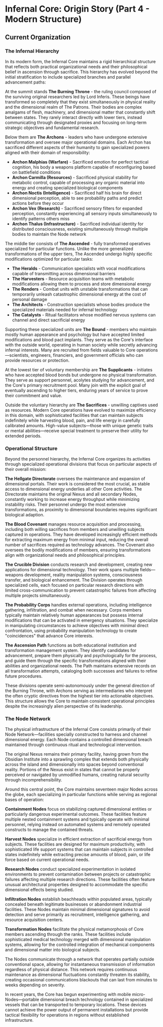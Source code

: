 # Infernal Core: Origin Story (Part 4 - Modern Structure)

## Current Organization

### The Infernal Hierarchy

In its modern form, the Infernal Core maintains a rigid hierarchical structure that reflects both practical organizational needs and their philosophical belief in ascension through sacrifice. This hierarchy has evolved beyond the initial stratification to include specialized branches and parallel advancement paths:

At the summit stands **The Burning Throne** - the ruling council composed of the surviving original researchers led by Lord Inferis. These beings have transformed so completely that they exist simultaneously in physical reality and the dimensional realm of The Patrons. Their bodies are complex amalgams of flesh, machinery, and dimensional matter that constantly shift between states. They rarely interact directly with lower tiers, instead communicating through designated proxies and focusing on long-term strategic objectives and fundamental research.

Below them are **The Archons** - leaders who have undergone extensive transformation and oversee major operational domains. Each Archon has sacrificed different aspects of their humanity to gain specialized powers aligned with their domain of responsibility:

- **Archon Malphias (Warfare)** - Sacrificed emotion for perfect tactical cognition, his body a weapons platform capable of reconfiguring based on battlefield conditions
- **Archon Carmilla (Resources)** - Sacrificed physical stability for metabolic control, capable of processing any organic material into energy and creating specialized biological components
- **Archon Noctis (Intelligence)** - Sacrificed half his brain for direct dimensional perception, able to see probability paths and predict actions before they occur
- **Archon Vex (Research)** - Sacrificed sensory filters for expanded perception, constantly experiencing all sensory inputs simultaneously to identify patterns others miss
- **Archon Thalus (Infrastructure)** - Sacrificed individual identity for distributed consciousness, existing simultaneously through multiple bodies to maintain the Node network

The middle tier consists of **The Ascended** - fully transformed operatives specialized for particular functions. Unlike the more generalized transformations of the upper tiers, The Ascended undergo highly specific modifications optimized for particular tasks:

- **The Heralds** - Communication specialists with vocal modifications capable of transmitting across dimensional barriers
- **The Harvesters** - Resource acquisition teams with metabolic modifications allowing them to process and store dimensional energy
- **The Renders** - Combat units with unstable transformations that can temporarily unleash catastrophic dimensional energy at the cost of personal damage
- **The Architects** - Construction specialists whose bodies produce the specialized materials needed for infernal technology
- **The Catalysts** - Ritual facilitators whose modified nervous systems can channel and direct sacrificial energy

Supporting these specialized units are **The Bound** - members who maintain mostly human appearance and psychology but have accepted limited modifications and blood pact implants. They serve as the Core's interface with the outside world, operating in human society while secretly advancing infernal interests. Many are recruited from fields valuable to Core operations—scientists, engineers, financiers, and government officials who can provide resources or protection.

At the lowest tier of voluntary membership are **The Supplicants** - initiates who have accepted blood bonds but undergone no physical transformation. They serve as support personnel, acolytes studying for advancement, and the Core's primary recruitment pool. Many join with the explicit goal of eventually ascending to higher tiers, enduring years of service to prove their commitment and value.

Outside the voluntary hierarchy are **The Sacrifices** - unwilling captives used as resources. Modern Core operations have evolved to maximize efficiency in this domain, with sophisticated facilities that can maintain subjects indefinitely while harvesting blood, pain, and life energy in carefully calibrated amounts. High-value subjects—those with unique genetic traits or mental abilities—receive special treatment to preserve their utility for extended periods.

### Operational Structure

Beyond the personnel hierarchy, the Infernal Core organizes its activities through specialized operational divisions that focus on particular aspects of their overall mission:

**The Hellgate Directorate** oversees the maintenance and expansion of dimensional portals. Their work is considered the most crucial, as stable access to dimensional energy underlies all other Core activities. The Directorate maintains the original Nexus and all secondary Nodes, constantly working to increase energy throughput while minimizing instability risks. Their personnel undergo the most extensive transformations, as proximity to dimensional boundaries requires significant biological adaption.

**The Blood Covenant** manages resource acquisition and processing, including both willing sacrifices from members and unwilling subjects captured in operations. They have developed increasingly efficient methods for extracting maximum energy from minimal input, reducing the overall number of sacrifices required as technology advances. The Covenant also oversees the bodily modifications of members, ensuring transformations align with organizational needs and philosophical principles.

**The Crucible Division** conducts research and development, creating new applications for dimensional technology. Their work spans multiple fields—weapons development, reality manipulation systems, consciousness transfer, and biological enhancement. The Division operates through specialized cells, each focused on particular research directions with limited cross-communication to prevent catastrophic failures from affecting multiple projects simultaneously.

**The Probability Corps** handles external operations, including intelligence gathering, infiltration, and combat when necessary. Corps members typically maintain relatively human appearances but possess internal modifications that can be activated in emergency situations. They specialize in manipulating circumstances to achieve objectives with minimal direct confrontation, using probability manipulation technology to create "coincidences" that advance Core interests.

**The Ascension Path** functions as both educational institution and transformation management system. They identify candidates for advancement, prepare them physically and psychologically for the process, and guide them through the specific transformations aligned with their abilities and organizational needs. The Path maintains extensive records on all transformation attempts, cataloging both successes and failures to refine future procedures.

These divisions operate semi-autonomously under the general direction of the Burning Throne, with Archons serving as intermediaries who interpret the often cryptic directives from the highest tier into actionable objectives. This structure allows the Core to maintain consistent operational principles despite the increasingly alien perspective of its leadership.

### The Node Network

The physical infrastructure of the Infernal Core consists primarily of their Node Network—facilities specially constructed to harness and channel dimensional energy. Each Node contains a controlled dimensional breach maintained through continuous ritual and technological intervention.

The original Nexus remains their primary facility, having grown from the Obsidian Institute into a sprawling complex that extends both physically across the island and dimensionally into spaces beyond conventional reality. Portions of the Nexus exist in states that cannot be properly perceived or navigated by unmodified humans, creating natural security through incomprehensibility.

Around this central point, the Core maintains seventeen major Nodes across the globe, each specializing in particular functions while serving as regional bases of operation:

**Containment Nodes** focus on stabilizing captured dimensional entities or particularly dangerous experimental outcomes. These facilities feature multiple nested containment systems and typically operate with minimal personnel, relying instead on automated systems and remotely operated constructs to manage the contained threats.

**Harvest Nodes** specialize in efficient extraction of sacrificial energy from subjects. These facilities are designed for maximum productivity, with sophisticated life support systems that can maintain subjects in controlled states indefinitely while extracting precise amounts of blood, pain, or life force based on current operational needs.

**Research Nodes** conduct specialized experimentation in isolated environments to prevent contamination between projects or catastrophic failures affecting multiple research directions. These facilities often feature unusual architectural properties designed to accommodate the specific dimensional effects being studied.

**Infiltration Nodes** establish beachheads within populated areas, typically concealed beneath legitimate businesses or abandonment industrial facilities. These Nodes maintain minimal dimensional signatures to avoid detection and serve primarily as recruitment, intelligence gathering, and resource acquisition centers.

**Transformation Nodes** facilitate the physical metamorphosis of Core members ascending through the ranks. These facilities include sophisticated medical technology merged with dimensional manipulation systems, allowing for the controlled integration of mechanical components and dimensional matter into biological subjects.

The Nodes communicate through a network that operates partially outside conventional space, allowing for instantaneous transmission of information regardless of physical distance. This network requires continuous maintenance as dimensional fluctuations constantly threaten its stability, creating occasional communications blackouts that can last from minutes to weeks depending on severity.

In recent years, the Core has begun experimenting with mobile micro-Nodes—portable dimensional breach technology contained in specialized vessels that can be transported to temporary locations. These devices cannot achieve the power output of permanent installations but provide tactical flexibility for operations in regions without established infrastructure.
